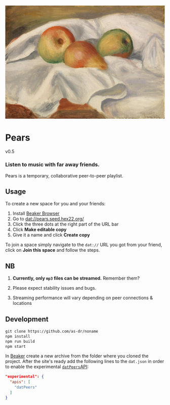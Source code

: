![Renoir Pears](https://raw.githubusercontent.com/as-dr/pears/master/renoir-pears-c1890.jpg)

# Pears
v0.5

### Listen to music with far away friends.

Pears is a temporary, collaborative peer-to-peer playlist.

## Usage
To create a new space for you and your friends:

1. Install [Beaker Browser](https://beakerbrowser.com/)
2. Go to [dat://pears.seed.hex22.org/](dat://pears.seed.hex22.org)
3. Click the three dots at the right part of the URL bar
4. Click __Make editable copy__
5. Give it a name and click __Create copy__

To join a space simply navigate to the `dat://` URL you got from your friend, click on __Join this space__ and follow the steps.

## NB

1. **Currently, only `mp3` files can be streamed.** Remember them?

1. Please expect stability issues and bugs.

1. Streaming performance will vary depending on peer connections & locations


## Development
```
git clone https://github.com/as-dr/noname
npm install
npm run build
npm start
```

In [Beaker](https://beakerbrowser.com) create a new archive from the folder where you cloned the project. After the site's ready add the following lines to the `dat.json` in order to enable the experimental [`datPeers`API](https://beakerbrowser.com/docs/apis/experimental-datpeers):
```json
"experimental": {
  "apis": [
    "datPeers"
  ]
}
```
